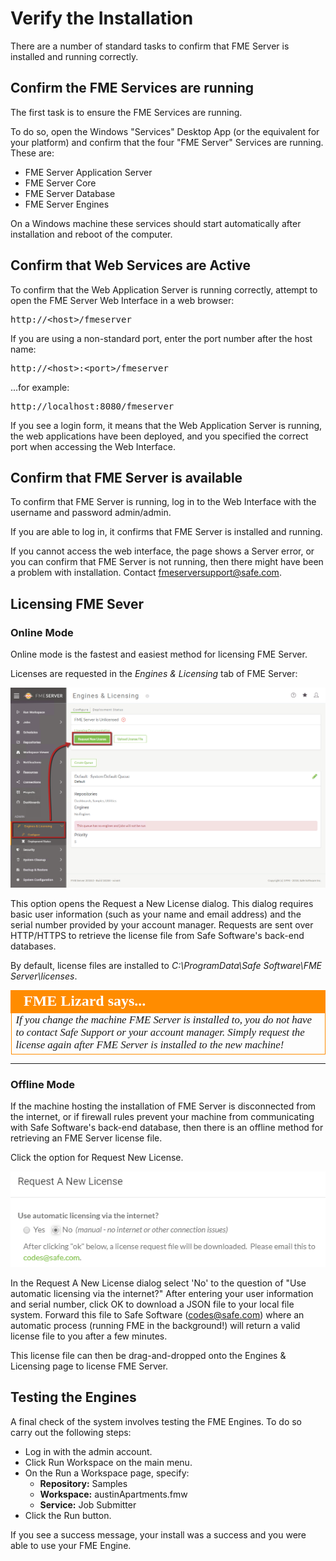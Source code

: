 # Verify the Installation #

There are a number of standard tasks to confirm that FME Server is installed and running correctly.

## Confirm the FME Services are running ##

The first task is to ensure the FME Services are running.

To do so, open the Windows "Services" Desktop App (or the equivalent for your platform) and confirm that the four "FME Server" Services are running. These are:

- FME Server Application Server
- FME Server Core
- FME Server Database
- FME Server Engines

On a Windows machine these services should start automatically after installation and reboot of the computer.


## Confirm that Web Services are Active ##

To confirm that the Web Application Server is running correctly, attempt to open the FME Server Web Interface in a web browser:

<pre>
http://&lt;host&gt;/fmeserver
</pre>

If you are using a non-standard port, enter the port number after the host name:

<pre>
http://&lt;host&gt;:&lt;port&gt;/fmeserver
</pre>

...for example:

<pre>
http://localhost:8080/fmeserver
</pre>

If you see a login form, it means that the Web Application Server is running, the web applications have been deployed, and you specified the correct port when accessing the Web Interface.


## Confirm that FME Server is available ##

To confirm that FME Server is running, log in to the Web Interface with the username and password admin/admin.

If you are able to log in, it confirms that FME Server is installed and running.

If you cannot access the web interface, the page shows a Server error, or you can confirm that FME Server is not running, then there might have been a problem with installation. Contact fmeserversupport@safe.com.


## Licensing FME Sever ##

### Online Mode ###

Online mode is the fastest and easiest method for licensing FME Server. 

Licenses are requested in the *Engines & Licensing* tab of FME Server:

![](./Images/2.009.Licensing.png)

This option opens the Request a New License dialog. This dialog requires basic user information (such as your name and email address) and the serial number provided by your account manager. Requests are sent over HTTP/HTTPS to retrieve the license file from Safe Software's back-end databases.

By default, license files are installed to *C:\ProgramData\Safe Software\FME Server\licenses*.

<!--Person X Says Section-->

<table style="border-spacing: 0px">
<tr>
<td style="vertical-align:middle;background-color:darkorange;border: 2px solid darkorange">
<i class="fa fa-quote-left fa-lg fa-pull-left fa-fw" style="color:white;padding-right: 12px;vertical-align:text-top"></i>
<span style="color:white;font-size:x-large;font-weight: bold;font-family:serif">FME Lizard says...</span>
</td>
</tr>

<tr>
<td style="border: 1px solid darkorange">
<span style="font-family:serif; font-style:italic; font-size:larger">
If you change the machine FME Server is installed to, you do not have to contact Safe Support or your account manager. Simply request the license again after FME Server is installed to the new machine!
</span>
</td>
</tr>
</table>

---

### Offline Mode ###

If the machine hosting the installation of FME Server is disconnected from the internet, or if firewall rules prevent your machine from communicating with Safe Software's back-end database, then there is an offline method for retrieving an FME Server license file.

Click the option for Request New License. 

![](./Images/2.010.LicensingOffline.png)

In the Request A New License dialog select 'No' to the question of "Use automatic licensing via the internet?" After entering your user information and serial number, click OK to download a JSON file to your local file system. Forward this file to Safe Software (codes@safe.com) where an automatic process (running FME in the background!) will return a valid license file to you after a few minutes.

This license file can then be drag-and-dropped onto the Engines & Licensing page to license FME Server.


## Testing the Engines ##

A final check of the system involves testing the FME Engines. To do so carry out the following steps:

- Log in with the admin account.
- Click Run Workspace on the main menu. 
- On the Run a Workspace page, specify:
	- **Repository:** Samples
	- **Workspace:** austinApartments.fmw
	- **Service:** Job Submitter
- Click the Run button.

If you see a success message, your install was a success and you were able to use your FME Engine.
